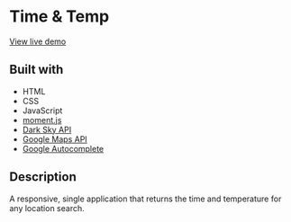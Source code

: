 # Time & Temp

[View live demo](https://grave-digger-writer-58573.netlify.com)

## Built with

* HTML
* CSS
* JavaScript
* [moment.js](https://momentjs.com/)
* [Dark Sky API](https://darksky.net/dev)
* [Google Maps API](https://developers.google.com/maps/)
* [Google Autocomplete](https://developers.google.com/places/web-service/autocomplete)


## Description

A responsive, single application that returns the time and temperature for any location search.
